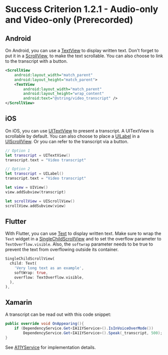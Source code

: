 # Success Criterion 1.2.1 - Audio-only and Video-only (Prerecorded)
## Android

On Android, you can use a [TextView](https://developer.android.com/reference/android/widget/TextView) to display written text. Don't forget to put it in a [ScrollView](https://developer.android.com/reference/android/widget/ScrollView), to make the text scrollable. You can also choose to link to the transcript with a button.

```xml
<ScrollView
    android:layout_width="match_parent"
    android:layout_height="match_parent">
    <TextView
        android:layout_width="match_parent"
        android:layout_height="wrap_content"
        android:text="@string/video_transcript" />
</ScrollView>
```
## iOS

On iOS, you can use [UITextView](https://developer.apple.com/documentation/uikit/uitextview) to present a transcript. A UITextView is scrollable by default. You can also choose to place a [UILabel](https://developer.apple.com/documentation/uikit/uilabel) in a [UIScrollView](https://developer.apple.com/documentation/uikit/uiscrollview). Or you can refer to the transcript via a button.

```swift
// Option 1
let transcript = UITextView()
transcript.text = "Video transcript"

// Option 2
let transcript = UILabel()
transcript.text = "Video transcript"

let view = UIView()
view.addSubview(transcript)

let scrollView = UIScrollView()
scrollView.addSubview(view)
```
## Flutter

With Flutter, you can use [Text](https://api.flutter.dev/flutter/widgets/Text-class.html) to display written text. Make sure to wrap the `Text` widget in a [SingleChildScrollView](https://api.flutter.dev/flutter/widgets/SingleChildScrollView-class.html) and to set the overflow parameter to `TextOverflow.visible`. Also, the `softwrap` parameter needs to be true to prevent the text from overflowing outside its container.

```dart
SingleChildScrollView(
  child: Text(
    'Very long text as an example',
    softWrap: true,
    overflow: TextOverflow.visible,
  ),
),
```
## Xamarin

A transcript can be read out with this code snippet:

```csharp
public override void OnAppearing(){
    if (DependencyService.Get<IA11YService>().IsInVoiceOverMode())
        DependencyService.Get<IA11YService>().Speak(_transcript, 500);
}
```

See [A11YService](./A11YService.md) for implementation details.
